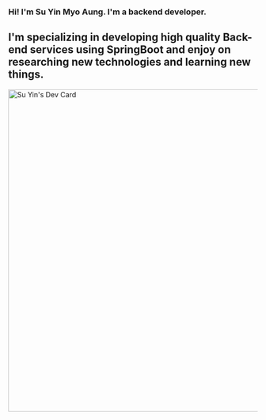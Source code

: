 ### Hi! I'm Su Yin Myo Aung. I'm a backend developer. 
## I'm specializing in developing high quality Back-end services using SpringBoot and enjoy on researching new technologies and learning new things.
<a href="https://app.daily.dev/suyin2096"><img src="https://api.daily.dev/devcards/v2/fvfCJr1LEsShdJ2h7UcZY.png?r=i0i&type=wide" width="652" alt="Su Yin's Dev Card"/></a>
<!--
**SuYin2096/SuYin2096** is a ✨ _special_ ✨ repository because its `README.md` (this file) appears on your GitHub profile.

Here are some ideas to get you started:
# FrameWork #

- 📫 How to reach me: suyin2096@gmail.com
- ⚡ Fun fact: Art is my thing.
-->
